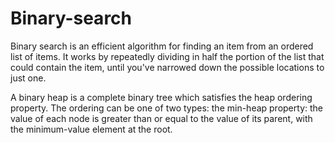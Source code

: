 # Binary-search
Binary search is an efficient algorithm for finding an item from an ordered list of items. It works by repeatedly dividing in half the portion of the list that could contain the item, until you've narrowed down the possible locations to just one.


A binary heap is a complete binary tree which satisfies the heap ordering property. The ordering can be one of two types: the min-heap property: the value of each node is greater than or equal to the value of its parent, with the minimum-value element at the root.
